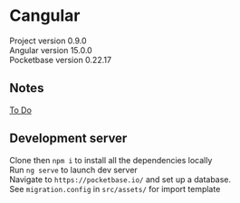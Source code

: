 # Cangular

Project version 0.9.0
<br>
Angular version 15.0.0
<br>
Pocketbase version 0.22.17

## Notes

[To Do](https://denim-rocket-cf2.notion.site/Cangular-0b2ed8097faa47beb94c05f8fcba0ef1)

## Development server

Clone then `npm i` to install all the dependencies locally
<br>
Run `ng serve` to launch dev server
<br>
Navigate to `https://pocketbase.io/` and set up a database.
<br>
See `migration.config` in `src/assets/` for import template
